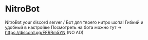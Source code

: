 # NitroBot
NitroBot your discord server / Бот для твоего нитро шопа! Гибкий и удобный в настройке
Посмотреть на бота можно тут -> https://discord.gg/FFRRm5YN (NO AD) 
